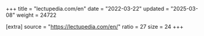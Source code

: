 +++
title = "lectupedia.com/en"
date = "2022-03-22"
updated = "2025-03-08"
weight = 24722

[extra]
source = "https://lectupedia.com/en/"
ratio = 27
size = 24
+++
